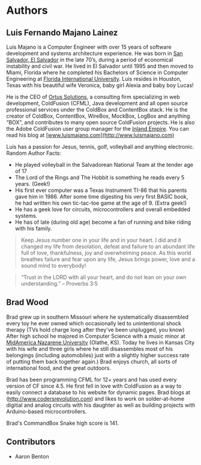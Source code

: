 # Authors

## Luis Fernando Majano Lainez
Luis Majano is a Computer Engineer with over 15 years of software development and systems architecture experience. He was born in [San Salvador, El Salvador](http://en.wikipedia.org/wiki/El_Salvador) in the late 70’s, during a period of economical instability and civil war.  He lived in El Salvador until 1995 and then moved to Miami, Florida where he completed his Bachelors of Science in Computer Engineering at [Florida International University](http://fiu.edu).  Luis resides in Houston, Texas with his beautiful wife Veronica, baby girl Alexia and baby boy Lucas!

He is the CEO of [Ortus Solutions](http://www.ortussolutions.com), a consulting firm specializing in web development, ColdFusion (CFML), Java development and all open source professional services under the ColdBox and ContentBox stack. 
He is the creator of ColdBox, ContentBox, WireBox, MockBox, LogBox and anything “BOX”, and contributes to many open source ColdFusion projects.  He is also the Adobe ColdFusion user group manager for the [Inland Empire](http://www.iecfug.org). You can read his blog at [www.luismajano.com](http://www.luismajano.com)

Luis has a passion for Jesus, tennis, golf, volleyball and anything electronic.
Random Author Facts:

* He played volleyball in the Salvadorean National Team at the tender age of 17
* The Lord of the Rings and The Hobbit is something he reads every 5 years. (Geek!)
* His first ever computer was a Texas Instrument TI-86 that his parents gave him in 1986. After some time digesting his very first BASIC book, he had written his own tic-tac-toe game at the age of 9. (Extra geek!)
* He has a geek love for circuits, microcontrollers and overall embedded systems.
* He has of late (during old age) become a fan of running and bike riding with his family.
 
> Keep Jesus number one in your life and in your heart.  I did and it changed my life from desolation, defeat and failure to an abundant life full of love, thankfulness, joy and overwhelming peace.  As this world breathes failure and fear upon any life, Jesus brings power, love and a sound mind to everybody! 

> “Trust in the LORD with all your heart, and do not lean on your own understanding.” – Proverbs 3:5

## Brad Wood

Brad grew up in southern Missouri where he systematically disassembled every toy he ever owned which occasionally led to unintentional shock therapy (TVs hold charge long after they've been unplugged, you know)  After high school he majored in Computer Science with a music minor at [MidAmerica Nazarene University](http://www.mnu.edu) (Olathe, KS).   Today he lives in Kansas City with his wife and three girls where he still disassembles most of his belongings (including automobiles) just with a slightly higher success rate of putting them back together again.)  Brad enjoys church, all sorts of international food, and the great outdoors.

Brad has been programming CFML for 12+ years and has used every version of CF since 4.5.  He first fell in love with ColdFusion as a way to easily connect a database to his website for dynamic pages.  Brad blogs at (http://www.codersrevolution.com) and likes to work on solder-at-home digitial and analog circuits with his daughter as well as building projects with Arduino-based microcontrollers.

Brad's CommandBox Snake high score is 141.

## Contributors
- Aaron Benton